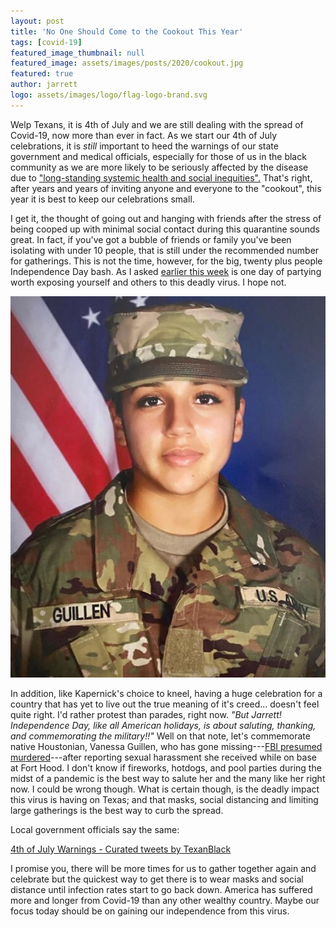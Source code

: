 ```yaml
---
layout: post
title: 'No One Should Come to the Cookout This Year'
tags: [covid-19]
featured_image_thumbnail: null
featured_image: assets/images/posts/2020/cookout.jpg
featured: true
author: jarrett
logo: assets/images/logo/flag-logo-brand.svg
---
```


Welp Texans, it is 4th of July and we are still dealing with the spread of Covid-19, now more than ever in fact. As we start our 4th of July celebrations, it is *still* important to heed the warnings of our state government and medical officials, especially for those of us in the black community as we are more likely to be seriously affected by the disease due to ["long-standing systemic health and social inequities".](https://www.cdc.gov/coronavirus/2019-ncov/need-extra-precautions/racial-ethnic-minorities.html) That's right, after years and years of inviting anyone and everyone to the "cookout", this year it is best to keep our celebrations small.

I get it, the thought of going out and hanging with friends after the stress of being cooped up with minimal social contact during this quarantine sounds great. In fact, if you've got a bubble of friends or family you've been isolating with under 10 people, that is still under the recommended number for gatherings. This is not the time, however, for the big, twenty plus people Independence Day bash. As I asked [earlier this week](https://blacktexan.com/houstonians-should-apologize) is one day of partying worth exposing yourself and others to this deadly virus. I hope not.

![](assets/images/posts/2020/vanessa-guillen.jpg#left)

In addition, like Kapernick's choice to kneel, having a huge celebration for a country that has yet to live out the true meaning of it's creed... doesn't feel quite right. I'd rather protest than parades, right now. *"But Jarrett! Independence Day, like all American holidays, is about saluting, thanking, and commemorating the military!!"* Well on that note, let's commemorate native Houstonian, Vanessa Guillen, who has gone missing---[FBI presumed murdered](https://www.npr.org/2020/07/03/887167023/fbi-files-charges-in-vanessa-guillen-case)---after reporting sexual harassment she received while on base at Fort Hood. I don't know if fireworks, hotdogs, and pool parties during the midst of a pandemic is the best way to salute her and the many like her right now. I could be wrong though. What is certain though, is the deadly impact this virus is having on Texas; and that masks, social distancing and limiting large gatherings is the best way to curb the spread.

Local government officials say the same:

<a class="twitter-timeline tw-align-center" href="https://twitter.com/TexanBlack/timelines/1279434510216675328?ref_src=twsrc%5Etfw">4th of July Warnings - Curated tweets by TexanBlack</a> <script async src="https://platform.twitter.com/widgets.js" charset="utf-8"></script>

I promise you, there will be more times for us to gather together again and celebrate but the quickest way to get there is to wear masks and social distance until infection rates start to go back down. America has suffered more and longer from Covid-19 than any other wealthy country. Maybe our focus today should be on gaining our independence from this virus.